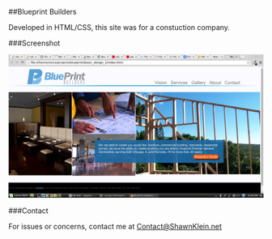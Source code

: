 
##Blueprint Builders

Developed in HTML/CSS, this site was for a constuction company.

###Screenshot

![Landing Page](https://raw.githubusercontent.com/Carpk/blueprint/master/images/screenshot.png)

###Contact

For issues or concerns, contact me at Contact@ShawnKlein.net
